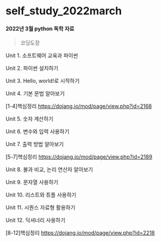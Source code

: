 # self_study_2022march
#### 2022년 3월 python 독학 자료
> 코딩도장

Unit 1. 소프트웨어 교육과 파이썬

Unit 2. 파이썬 설치하기

Unit 3. Hello, world!로 시작하기

Unit 4. 기본 문법 알아보기

[1-4]핵심정리 https://dojang.io/mod/page/view.php?id=2168

Unit 5. 숫자 계산하기

Unit 6. 변수와 입력 사용하기

Unit 7. 출력 방법 알아보기

[5-7]핵심정리 https://dojang.io/mod/page/view.php?id=2189

Unit 8. 불과 비교, 논리 연산자 알아보기

Unit 9. 문자열 사용하기

Unit 10. 리스트와 튜플 사용하기

Unit 11. 시퀀스 자료형 활용하기

Unit 12. 딕셔너리 사용하기

[8-12]핵심정리 https://dojang.io/mod/page/view.php?id=2218
